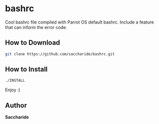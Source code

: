 # bashrc
Cool bashrc file compiled with Parrot OS default bashrc. Include a feature that can inform the error code.
## How to Download
```bash
git clone https://github.com/saccharide/bashrc.git
```                                                                      
## How to Install
```bash
./INSTALL
```                                                                      
Enjoy :)

## Author
**Saccharide**
